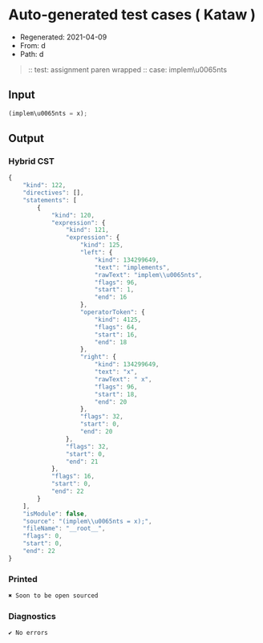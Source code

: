 # Auto-generated test cases ( Kataw )
- Regenerated: 2021-04-09
- From: d
- Path: d
> :: test: assignment paren wrapped
> :: case: implem\u0065nts
## Input

`````js
(implem\u0065nts = x);
`````

## Output

### Hybrid CST

```javascript
{
    "kind": 122,
    "directives": [],
    "statements": [
        {
            "kind": 120,
            "expression": {
                "kind": 121,
                "expression": {
                    "kind": 125,
                    "left": {
                        "kind": 134299649,
                        "text": "implements",
                        "rawText": "implem\\u0065nts",
                        "flags": 96,
                        "start": 1,
                        "end": 16
                    },
                    "operatorToken": {
                        "kind": 4125,
                        "flags": 64,
                        "start": 16,
                        "end": 18
                    },
                    "right": {
                        "kind": 134299649,
                        "text": "x",
                        "rawText": " x",
                        "flags": 96,
                        "start": 18,
                        "end": 20
                    },
                    "flags": 32,
                    "start": 0,
                    "end": 20
                },
                "flags": 32,
                "start": 0,
                "end": 21
            },
            "flags": 16,
            "start": 0,
            "end": 22
        }
    ],
    "isModule": false,
    "source": "(implem\\u0065nts = x);",
    "fileName": "__root__",
    "flags": 0,
    "start": 0,
    "end": 22
}
```

### Printed

```javascript
✖ Soon to be open sourced
```

### Diagnostics

```javascript
✔ No errors
```


